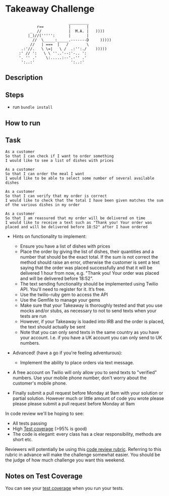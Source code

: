 Takeaway Challenge
==================
```
                            _________
              r==           |       |
           _  //            |  M.A. |   ))))
          |_)//(''''':      |       |
            //  \_____:_____.-------D     )))))
           //   | ===  |   /        \
       .:'//.   \ \=|   \ /  .:'':./    )))))
      :' // ':   \ \ ''..'--:'-.. ':
      '. '' .'    \:.....:--'.-'' .'
       ':..:'                ':..:'

 ```

Description
-------

Steps
-------
* run ```bundle install```

How to run
-----------

Task
-----

```
As a customer
So that I can check if I want to order something
I would like to see a list of dishes with prices

As a customer
So that I can order the meal I want
I would like to be able to select some number of several available dishes

As a customer
So that I can verify that my order is correct
I would like to check that the total I have been given matches the sum of the various dishes in my order

As a customer
So that I am reassured that my order will be delivered on time
I would like to receive a text such as "Thank you! Your order was placed and will be delivered before 18:52" after I have ordered
```

* Hints on functionality to implement:
  * Ensure you have a list of dishes with prices
  * Place the order by giving the list of dishes, their quantities and a number that should be the exact total. If the sum is not correct the method should raise an error, otherwise the customer is sent a text saying that the order was placed successfully and that it will be delivered 1 hour from now, e.g. "Thank you! Your order was placed and will be delivered before 18:52".
  * The text sending functionality should be implemented using Twilio API. You'll need to register for it. It’s free.
  * Use the twilio-ruby gem to access the API
  * Use the Gemfile to manage your gems
  * Make sure that your Takeaway is thoroughly tested and that you use mocks and/or stubs, as necessary to not to send texts when your tests are run
  * However, if your Takeaway is loaded into IRB and the order is placed, the text should actually be sent
  * Note that you can only send texts in the same country as you have your account. I.e. if you have a UK account you can only send to UK numbers.

* Advanced! (have a go if you're feeling adventurous):
  * Implement the ability to place orders via text message.

* A free account on Twilio will only allow you to send texts to "verified" numbers. Use your mobile phone number, don't worry about the customer's mobile phone.
* Finally submit a pull request before Monday at 9am with your solution or partial solution.  However much or little amount of code you wrote please please please submit a pull request before Monday at 9am


In code review we'll be hoping to see:

* All tests passing
* High [Test coverage](https://github.com/makersacademy/course/blob/master/pills/test_coverage.md) (>95% is good)
* The code is elegant: every class has a clear responsibility, methods are short etc.

Reviewers will potentially be using this [code review rubric](docs/review.md).  Referring to this rubric in advance will make the challenge somewhat easier.  You should be the judge of how much challenge you want this weekend.

Notes on Test Coverage
------------------

You can see your [test coverage](https://github.com/makersacademy/course/blob/master/pills/test_coverage.md) when you run your tests.

